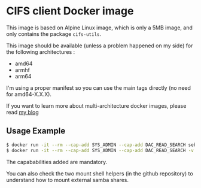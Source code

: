 # CIFS client Docker image

This image is based on Alpine Linux image, which is only a 5MB image, and only contains the package `cifs-utils`.

This image should be available (unless a problem happened on my side) for the following architectures :
 * amd64
 * armhf
 * arm64

I'm using a proper manifest so you can use the main tags directly (no need for amd64-X.X.X).

If you want to learn more about multi-architecture docker images, please read [my blog](https://blog.slucas.fr/series/multi-architecture-docker-image/)

## Usage Example

```bash
$ docker run -it --rm --cap-add SYS_ADMIN --cap-add DAC_READ_SEARCH seblucas/alpine-cifs /bin/sh
$ docker run -it --rm --cap-add SYS_ADMIN --cap-add DAC_READ_SEARCH -v /var/opt/downloads/dst:/data seblucas/alpine-cifs /bin/sh
```

The capababilities added are mandatory.

You can also check the two mount shell helpers (in the github repository) to understand how to mount external samba shares.

